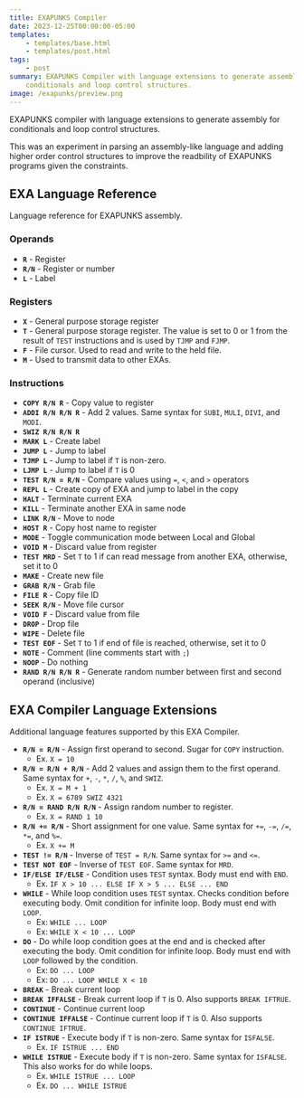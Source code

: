 ```yaml
---
title: EXAPUNKS Compiler
date: 2023-12-25T00:00:00-05:00
templates:
    - templates/base.html
    - templates/post.html
tags:
    - post
summary: EXAPUNKS Compiler with language extensions to generate assembly for
    conditionals and loop control structures.
image: /exapunks/preview.png
---
```


EXAPUNKS compiler with language extensions to generate assembly for
conditionals and loop control structures.

This was an experiment in parsing an assembly-like language and adding higher
order control structures to improve the readbility of EXAPUNKS programs given
the constraints.

<div id="form"></div>

## EXA Language Reference

Language reference for EXAPUNKS assembly.

### Operands

-   **`R`** - Register
-   **`R/N`** - Register or number
-   **`L`** - Label

### Registers

-   **`X`** - General purpose storage register
-   **`T`** - General purpose storage register. The value is set to 0 or 1 from
    the result of `TEST` instructions and is used by `TJMP` and `FJMP`.
-   **`F`** - File cursor. Used to read and write to the held file.
-   **`M`** - Used to transmit data to other EXAs.

### Instructions

-   **`COPY R/N R`** - Copy value to register
-   **`ADDI R/N R/N R`** - Add 2 values. Same syntax for
    `SUBI`, `MULI`, `DIVI`, and `MODI`.
-   **`SWIZ R/N R/N R`**
-   **`MARK L`** - Create label
-   **`JUMP L`** - Jump to label
-   **`TJMP L`** - Jump to label if `T` is non-zero.
-   **`LJMP L`** - Jump to label if `T` is 0
-   **`TEST R/N = R/N`** - Compare values using `=`, `<`, and `>` operators
-   **`REPL L`** - Create copy of EXA and jump to label in the copy
-   **`HALT`** - Terminate current EXA
-   **`KILL`** - Terminate another EXA in same node
-   **`LINK R/N`** - Move to node
-   **`HOST R`** - Copy host name to register
-   **`MODE`** - Toggle communication mode between Local and Global
-   **`VOID M`** - Discard value from register
-   **`TEST MRD`** - Set `T` to 1 if can read message from another EXA,
    otherwise, set it to 0
-   **`MAKE`** - Create new file
-   **`GRAB R/N`** - Grab file
-   **`FILE R`** - Copy file ID
-   **`SEEK R/N`** - Move file cursor
-   **`VOID F`** - Discard value from file
-   **`DROP`** - Drop file
-   **`WIPE`** - Delete file
-   **`TEST EOF`** - Set `T` to 1 if end of file is reached, otherwise, set it
    to 0
-   **`NOTE`** - Comment (line comments start with `;`)
-   **`NOOP`** - Do nothing
-   **`RAND R/N R/N R`** - Generate random number between first and second
    operand (inclusive)

## EXA Compiler Language Extensions

Additional language features supported by this EXA Compiler.

-   **`R/N = R/N`** - Assign first operand to second. Sugar for `COPY` instruction.
    -   Ex. `X = 10`
-   **`R/N = R/N + R/N`** - Add 2 values and assign them to the first operand.
    Same syntax for `+`, `-`, `*`, `/`, `%`, and `SWIZ`.
    -   Ex. `X = M + 1`
    -   Ex. `X = 6789 SWIZ 4321`
-   **`R/N = RAND R/N R/N`** - Assign random number to register.
    -   Ex. `X = RAND 1 10`
-   **`R/N += R/N`** - Short assignment for one value. Same syntax for `+=`, `-=`, `/=`, `*=`,
    and `%=`.
    -   Ex. `X += M`
-   **`TEST != R/N`** - Inverse of `TEST = R/N`. Same syntax for `>=` and `<=`.
-   **`TEST NOT EOF`** - Inverse of `TEST EOF`. Same syntax for `MRD`.
-   **`IF/ELSE IF/ELSE`** - Condition uses `TEST` syntax. Body must end with
    `END`.
    -   Ex. `IF X > 10 ... ELSE IF X > 5 ... ELSE ... END`
-   **`WHILE`** - While loop condition uses `TEST` syntax. Checks condition
    before executing body. Omit condition for infinite loop. Body must end with
    `LOOP`.
    -   Ex: `WHILE ... LOOP`
    -   Ex: `WHILE X < 10 ... LOOP`
-   **`DO`** - Do while loop condition goes at the end and is checked after
    executing the body. Omit condition for infinite loop. Body must end with
    `LOOP` followed by the condition.
    -   Ex: `DO ... LOOP`
    -   Ex: `DO ... LOOP WHILE X < 10`
-   **`BREAK`** - Break current loop
-   **`BREAK IFFALSE`** - Break current loop if `T` is 0. Also supports `BREAK IFTRUE`.
-   **`CONTINUE`** - Continue current loop
-   **`CONTINUE IFFALSE`** - Continue current loop if `T` is 0. Also supports
    `CONTINUE IFTRUE`.
-   **`IF ISTRUE`** - Execute body if `T` is non-zero. Same syntax for `ISFALSE`.
    -   Ex. `IF ISTRUE ... END`
-   **`WHILE ISTRUE`** - Execute body if `T` is non-zero. Same syntax for `ISFALSE`. This also works for do while loops.
    -   Ex. `WHILE ISTRUE ... LOOP`
    -   Ex. `DO ... WHILE ISTRUE`
